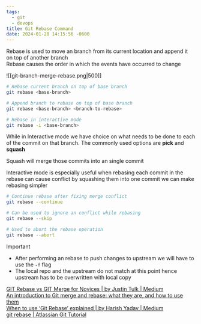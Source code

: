 ```yaml
---
tags:
  - git
  - devops
title: Git Rebase Command
date: 2024-01-28 14:15:56 -0600
---
```


Rebase is used to move an branch from its current location and append it on top of another branch  
Rebase causes the order in which the events have occurred to change

![[git-branch-merge-rebase.png|500]]

````bash
# Rebase current branch on top of base branch
git rebase <base-branch>

# Append branch to rebase on top of base branch
git rebase <base-branch> <branch-to-rebase>

# Rebase in interactive mode
git rebase -i <base-branch>
````

While in Interactive mode we have choice on what needs to be done to each of the commit on that branch. The commonly used options are **pick** and **squash**

Squash will merge those commits into an single commit

Interactive mode is especially useful when rebasing each commit in the rebase can cause conflict by squashing them into one commit we can make rebasing simpler

````bash
# Continue rebase after fixing merge conflict
git rebase --continue

# Can be used to ignore an conflict while rebasing
git rebase --skip

# Used to abort the rebase operation
git rebase --abort
````

 > [!important]
 > * After performing an rebase to push changes to upstream we will have to use the `-f` flag
 > * The local repo and the upstream do not match at this point hence upstream has to be overwritten with local copy

[GIT Rebase vs GIT Merge for Novices | by Justin Tulk | Medium](https://medium.com/@justintulk/git-rebase-vs-git-merge-for-beginners-aecc1ef1c718)  
[An introduction to Git merge and rebase: what they are, and how to use them](https://www.freecodecamp.org/news/an-introduction-to-git-merge-and-rebase-what-they-are-and-how-to-use-them-131b863785f/)  
[When to use ‘Git Rebase’ explained | by Harish Yadav | Medium](https://medium.com/@harishlyadav/when-to-use-git-rebase-explained-3c8192cba5c7)  
[git rebase | Atlassian Git Tutorial](https://www.atlassian.com/git/tutorials/rewriting-history/git-rebase)